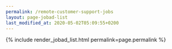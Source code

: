 ```yaml
---
permalink: /remote-customer-support-jobs
layout: page-jobad-list
last_modified_at: 2020-05-02T05:09:55+0200
---
```

{% include render_jobad_list.html permalink=page.permalink %}
